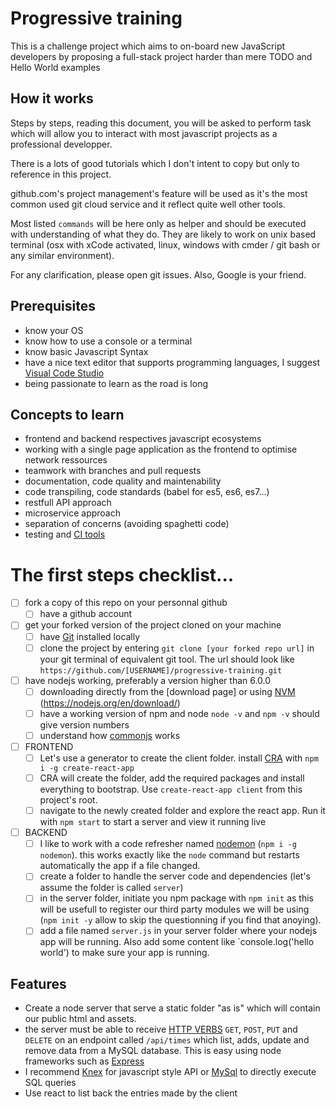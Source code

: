 # Progressive training
This is a challenge project which aims to on-board new JavaScript developers by proposing a full-stack project harder than mere TODO and Hello World examples

## How it works
Steps by steps, reading this document, you will be asked to perform task which will allow you to interact with most javascript projects as a professional developper.

There is a lots of good tutorials which I don't intent to copy but only to reference in this project.

github.com's project management's feature will be used as it's the most common used git cloud service and it reflect quite well other tools.

Most listed `commands` will be here only as helper and should be executed with understanding of what they do. They are likely to work on unix based terminal (osx with xCode activated, linux, windows with cmder / git bash or any similar environment).

For any clarification, please open git issues. Also, Google is your friend.

## Prerequisites
- know your OS
- know how to use a console or a terminal
- know basic Javascript Syntax
- have a nice text editor that supports programming languages, I suggest [Visual Code Studio](https://code.visualstudio.com)
- being passionate to learn as the road is long

## Concepts to learn

- frontend and backend respectives javascript ecosystems
- working with a single page application as the frontend to optimise network ressources
- teamwork with branches and pull requests
- documentation, code quality and maintenability
- code transpiling, code standards (babel for es5, es6, es7...)
- restfull API approach
- microservice approach
- separation of concerns (avoiding spaghetti code)
- testing and [CI tools](http://www.code-maze.com/top-8-continuous-integration-tools/)

# The first steps checklist...

- [ ] fork a copy of this repo on your personnal github
    - [ ] have a github account
- [ ] get your forked version of the project cloned on your machine
    - [ ] have [Git](https://git-scm.com/downloads) installed locally
    - [ ] clone the project by entering `git clone [your forked repo url]` in your git terminal of equivalent git tool. The url should look like `https://github.com/[USERNAME]/progressive-training.git`
- [ ] have nodejs working, preferably a version higher than 6.0.0
    - [ ] downloading directly from the [download page] or using [NVM](https://github.com/creationix/nvm#install-script) (https://nodejs.org/en/download/)
    - [ ] have a working version of npm and node `node -v` and `npm -v` should give version numbers
    - [ ] understand how [commonjs](https://nodejs.org/docs/latest/api/modules.html) works
- [ ] FRONTEND
    - [ ] Let's use a generator to create the client folder. install [CRA](https://github.com/facebookincubator/create-react-app) with `npm i -g create-react-app`
    - [ ] CRA will create the folder, add the required packages and install everything to bootstrap. Use `create-react-app client` from this project's root.
    - [ ] navigate to the newly created folder and explore the react app. Run it with `npm start` to start a server and view it running live

- [ ] BACKEND
    - [ ] I like to work with a code refresher named [nodemon](https://nodemon.io/) (`npm i -g nodemon`). this works exactly like the `node` command but restarts automatically the app if a file changed.
    - [ ] create a folder to handle the server code and dependencies (let's assume the folder is called `server`)
    - [ ] in the server folder, initiate you npm package with `npm init` as this will be usefull to register our third party modules we will be using (`npm init -y` allow to skip the questionning if you find that anoying).
    - [ ] add a file named `server.js` in your server folder where your nodejs app will be running. Also add some content like `console.log('hello world') to make sure your app is running.

## Features
- Create a node server that serve a static folder "as is" which will contain our public html and assets.
- the server must be able to receive [HTTP VERBS](https://developer.mozilla.org/en-US/docs/Web/HTTP/Methods) `GET`, `POST`, `PUT` and `DELETE` on an endpoint called `/api/times` which list, adds, update and remove data from a MySQL database. This is easy using node frameworks such as [Express](https://expressjs.com/)
- I recommend [Knex](https://www.npmjs.com/package/knex) for javascript style API or [MySql](https://www.npmjs.com/package/mysql) to directly execute SQL queries
- Use react to list back the entries made by the client